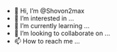 - 👋 Hi, I’m @Shovon2max
- 👀 I’m interested in ...
- 🌱 I’m currently learning ...
- 💞️ I’m looking to collaborate on ...
- 📫 How to reach me ...

<!---
Shovon2max/Shovon2max is a ✨ special ✨ repository because its `README.md` (this file) appears on your GitHub profile.
You can click the Preview link to take a look at your changes.
--->
